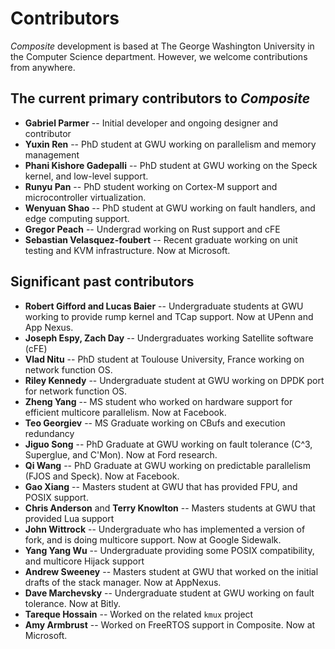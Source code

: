 Contributors
============

_Composite_ development is based at The George Washington University
in the Computer Science department.  However, we welcome contributions
from anywhere.

The current primary contributors to _Composite_
-----------------------------------------------

- **Gabriel Parmer** -- Initial developer and ongoing designer and contributor
- **Yuxin Ren** -- PhD student at GWU working on parallelism and memory management
- **Phani Kishore Gadepalli** -- PhD student at GWU working on the Speck kernel, and low-level support.
- **Runyu Pan** -- PhD student working on Cortex-M support and microcontroller virtualization.
- **Wenyuan Shao** -- PhD student at GWU working on fault handlers, and edge computing support.
- **Gregor Peach** -- Undergrad working on Rust support and cFE
- **Sebastian Velasquez-foubert** -- Recent graduate working on unit testing and KVM infrastructure. Now at Microsoft.

Significant past contributors
-----------------------------

- **Robert Gifford and Lucas Baier** -- Undergraduate students at GWU working to provide rump kernel and TCap support. Now at UPenn and App Nexus.
- **Joseph Espy, Zach Day** -- Undergraduates working Satellite software (cFE)
- **Vlad Nitu** -- PhD student at Toulouse University, France working on network function OS.
- **Riley Kennedy** -- Undergraduate student at GWU working on DPDK port for network function OS.
- **Zheng Yang** -- MS student who worked on hardware support for efficient multicore parallelism. Now at Facebook.
- **Teo Georgiev** -- MS Graduate working on CBufs and execution redundancy
- **Jiguo Song** -- PhD Graduate at GWU working on fault tolerance (C^3, Superglue, and C'Mon). Now at Ford research.
- **Qi Wang** -- PhD Graduate at GWU working on predictable parallelism (FJOS and Speck). Now at Facebook.
- **Gao Xiang** -- Masters student at GWU that has provided FPU, and POSIX support.
- **Chris Anderson** and **Terry Knowlton** -- Masters students at GWU that provided Lua support
- **John Wittrock** -- Undergraduate who has implemented a version of fork, and is doing multicore support. Now at Google Sidewalk.
- **Yang Yang Wu** -- Undergraduate providing some POSIX compatibility, and multicore Hijack support
- **Andrew Sweeney** -- Masters student at GWU that worked on the initial drafts of the stack manager. Now at AppNexus.
- **Dave Marchevsky** -- Undergraduate student at GWU working on fault tolerance. Now at Bitly.
- **Tareque Hossain** -- Worked on the related `kmux` project
- **Amy Armbrust** -- Worked on FreeRTOS support in Composite. Now at Microsoft.
